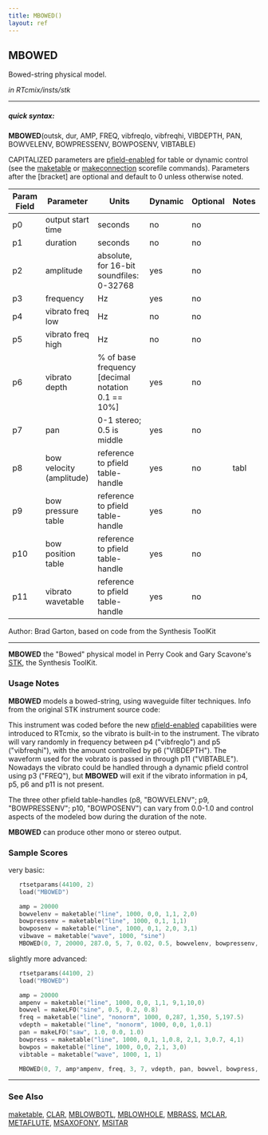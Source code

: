 ```yaml
---
title: MBOWED()
layout: ref
---
```


## MBOWED

Bowed-string physical model.

*in RTcmix/insts/stk*  
  

-----

##### quick syntax:

**MBOWED**(outsk, dur, AMP, FREQ, vibfreqlo, vibfreqhi, VIBDEPTH, PAN,
BOWVELENV, BOWPRESSENV, BOWPOSENV, VIBTABLE)

CAPITALIZED parameters are [pfield-enabled](pfield-enabled.html) for
table or dynamic control (see the
[maketable](../scorefile/maketable.html) or
[makeconnection](../scorefile/makeconnection.html) scorefile
commands). Parameters after the \[bracket\] are optional and default to
0 unless otherwise noted.


Param Field	| Parameter | Units | Dynamic | Optional | Notes
----------- | --------- | ----- | -------- | --------- | ---------
p0 | output start time | seconds | no | no | 
p1 | duration | seconds | no | no | 
p2 | amplitude | absolute, for 16-bit soundfiles: 0-32768 | yes | no | 
p3 | frequency | Hz | yes | no | 
p4 | vibrato freq low | Hz | no | no | 
p5 | vibrato freq high | Hz | no | no | 
p6 | vibrato depth | % of base frequency [decimal notation 0.1 == 10%] | yes | no | 
p7 | pan | 0-1 stereo; 0.5 is middle | yes | no | 
p8 | bow velocity (amplitude) | reference to pfield table-handle | yes | no | tabl | 
p9 | bow pressure table | reference to pfield table-handle | yes | no | 
p10 | bow position table | reference to pfield table-handle | yes | no | 
p11 | vibrato wavetable | reference to pfield table-handle | yes | no | 

   Author:  Brad Garton, based on code from the Synthesis ToolKit

  

-----

  
**MBOWED** the "Bowed" physical model in Perry Cook and Gary Scavone's
[STK](http://www.cs.princeton.edu/~prc/NewWork.php#STK), the Synthesis
ToolKit.

### Usage Notes

**MBOWED** models a bowed-string, using waveguide filter techniques.
Info from the original STK instrument source code:

This instrument was coded before the new
[pfield-enabled](pfield-enabled.html) capabilities were introduced to
RTcmix, so the vibrato is built-in to the instrument. The vibrato will
vary randomly in frequency between p4 ("vibfreqlo") and p5
("vibfreqhi"), with the amount controlled by p6 ("VIBDEPTH"). The
waveform used for the vobrato is passed in through p11 ("VIBTABLE").
Nowadays the vibrato could be handled through a dynamic pfield control
using p3 ("FREQ"), but **MBOWED** will exit if the vibrato information
in p4, p5, p6 and p11 is not present.

The three other pfield table-handles (p8, "BOWVELENV"; p9,
"BOWPRESSENV"; p10, "BOWPOSENV") can vary from 0.0-1.0 and control
aspects of the modeled bow during the duration of the note.

**MBOWED** can produce other mono or stereo output.

### Sample Scores

very basic:

```cpp
   rtsetparams(44100, 2)
   load("MBOWED")

   amp = 20000
   bowvelenv = maketable("line", 1000, 0,0, 1,1, 2,0)
   bowpressenv = maketable("line", 1000, 0,1, 1,1)
   bowposenv = maketable("line", 1000, 0,1, 2,0, 3,1)
   vibwave = maketable("wave", 1000, "sine")
   MBOWED(0, 7, 20000, 287.0, 5, 7, 0.02, 0.5, bowvelenv, bowpressenv, bowposenv, vibwave)
```

  
  
slightly more advanced:

```cpp
   rtsetparams(44100, 2)
   load("MBOWED")

   amp = 20000
   ampenv = maketable("line", 1000, 0,0, 1,1, 9,1,10,0)
   bowvel = makeLFO("sine", 0.5, 0.2, 0.8)
   freq = maketable("line", "nonorm", 1000, 0,287, 1,350, 5,197.5)
   vdepth = maketable("line", "nonorm", 1000, 0,0, 1,0.1)
   pan = makeLFO("saw", 1.0, 0.0, 1.0)
   bowpress = maketable("line", 1000, 0,1, 1,0.8, 2,1, 3,0.7, 4,1)
   bowpos = maketable("line", 1000, 0,0, 2,1, 3,0)
   vibtable = maketable("wave", 1000, 1, 1)

   MBOWED(0, 7, amp*ampenv, freq, 3, 7, vdepth, pan, bowvel, bowpress, bowpos, vibtable)
```

  

-----

### See Also

[maketable](../scorefile/maketable.html), [CLAR](CLAR.html),
[MBLOWBOTL](MBLOWBOTL.html), [MBLOWHOLE](MBLOWHOLE.html),
[MBRASS](MBRASS.html), [MCLAR](MCLAR.html), [METAFLUTE](METAFLUTE.html),
[MSAXOFONY](MSAXOFONY.html), [MSITAR](MSITAR.html)
